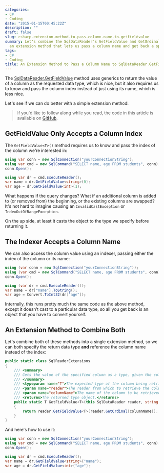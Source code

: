 ```yaml
---
categories:
- C#
- Coding
date: "2015-01-15T00:45:22Z"
description: ""
draft: false
slug: csharp-extension-method-to-pass-column-name-to-getfieldvalue
summary: Let's combine the SqlDataReader's GetFieldValue and GetOrdinal methods into
  an extension method that lets us pass a column name and get back a specific type.
tags:
- C#
- Coding
title: An Extension Method to Pass a Column Name to SqlDataReader.GetFieldValue
---
```

The [SqlDataReader.GetFieldValue](http://msdn.microsoft.com/en-us/library/hh485652\(v=vs.110\).aspx) method uses generics to return the value of a column as the requested data type, which is nice, but it also requires us to know and pass the column index instead of just using its name, which is less nice.

Let's see if we can do better with a simple extension method.

> If you'd like to follow along while you read, the code in this article is available on <a href="https://github.com/grantwinney/BlogCodeSamples/tree/master/Languages/CSharp/SqlDataReaderGetFieldValueByName">GitHub</a>.

## GetFieldValue Only Accepts a Column Index

The `GetFieldValue<T>()` method requires us to know and pass the index of the column we're interested in:

```csharp
using var conn = new SqlConnection("yourConnectionString");
using var cmd = new SqlCommand("SELECT name, age FROM students", conn);
conn.Open();

using var dr = cmd.ExecuteReader();
var name = dr.GetFieldValue<string>(0);
var age = dr.GetFieldValue<int>(1);
```

What happens if the query changes? What if an additional column is added to (or removed from) the beginning, or the existing columns are swapped? It's not hard to imagine causing an `InvalidCastException` or `IndexOutOfRangeException`.

On the up side, at least it casts the object to the type we specify before returning it.

## The Indexer Accepts a Column Name

We can also access the column value using an indexer, passing either the index of the column or its name:

```csharp
using (var conn = new SqlConnection("yourConnectionString"));
using (var cmd = new SqlCommand("SELECT name, age FROM students", conn));
conn.Open();

using (var dr = cmd.ExecuteReader());
var name = dr["name"].ToString();
var age = Convert.ToInt32(dr["age"]);
```

Internally, this runs pretty much the same code as the above method, except it doesn’t cast to a particular data type, so all you get back is an object that you have to convert yourself.

## An Extension Method to Combine Both

Let's combine both of these methods into a single extension method, so we can both specify the return data type __and__ reference the column name instead of the index:

```csharp
public static class SqlReaderExtensions
{
    /// <summary>
    /// Gets the value of the specified column as a type, given the column name.
    /// </summary>
    /// <typeparam name="T">The expected type of the column being retrieved.</typeparam>
    /// <param name="reader">The reader from which to retrieve the column.</param>
    /// <param name="columnName">The name of the column to be retrieved.</param>
    /// <returns>The returned type object.</returns>
    public static T GetFieldValue<T>(this SqlDataReader reader, string columnName)
    {
        return reader.GetFieldValue<T>(reader.GetOrdinal(columnName));
    }
}
```

And here's how to use it:

```csharp
using var conn = new SqlConnection("yourConnectionString");
using var cmd = new SqlCommand("SELECT name, age FROM students", conn);
conn.Open();

using var dr = cmd.ExecuteReader();
var name = dr.GetFieldValue<string>("name");
var age = dr.GetFieldValue<int>("age");
```